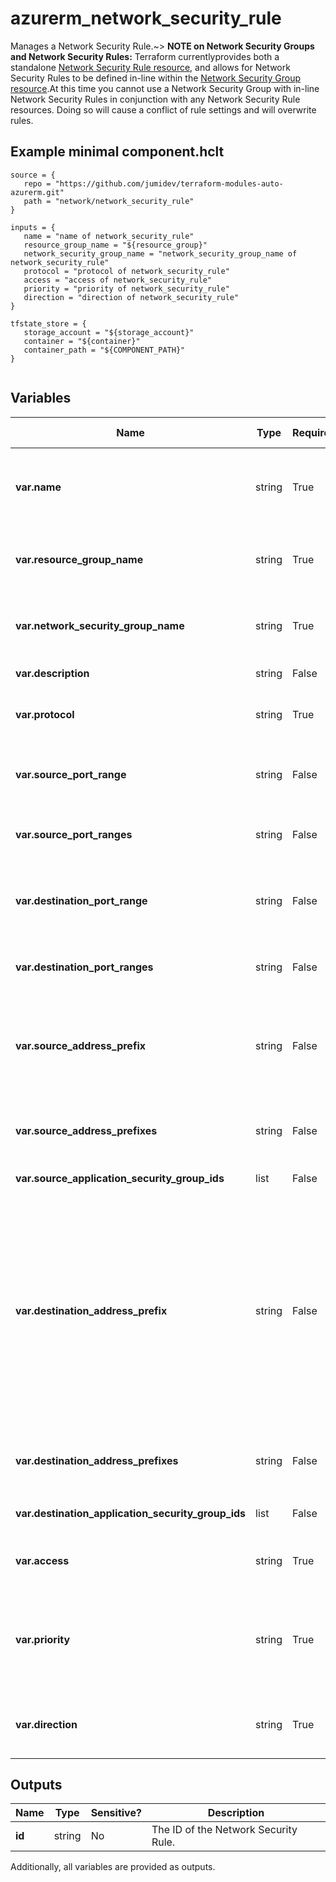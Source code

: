 # azurerm_network_security_rule

Manages a Network Security Rule.~> **NOTE on Network Security Groups and Network Security Rules:** Terraform currentlyprovides both a standalone [Network Security Rule resource](network_security_rule.html), and allows for Network Security Rules to be defined in-line within the [Network Security Group resource](network_security_group.html).At this time you cannot use a Network Security Group with in-line Network Security Rules in conjunction with any Network Security Rule resources. Doing so will cause a conflict of rule settings and will overwrite rules.

## Example minimal component.hclt

```hcl
source = {
   repo = "https://github.com/jumidev/terraform-modules-auto-azurerm.git" 
   path = "network/network_security_rule" 
}

inputs = {
   name = "name of network_security_rule" 
   resource_group_name = "${resource_group}" 
   network_security_group_name = "network_security_group_name of network_security_rule" 
   protocol = "protocol of network_security_rule" 
   access = "access of network_security_rule" 
   priority = "priority of network_security_rule" 
   direction = "direction of network_security_rule" 
}

tfstate_store = {
   storage_account = "${storage_account}" 
   container = "${container}" 
   container_path = "${COMPONENT_PATH}" 
}


```

## Variables

| Name | Type | Required? |  possible values |  Description |
| ---- | ---- | --------- |  ----------- | ----------- |
| **var.name** | string | True | -  |  The name of the security rule. This needs to be unique across all Rules in the Network Security Group. Changing this forces a new resource to be created. | 
| **var.resource_group_name** | string | True | -  |  The name of the resource group in which to create the Network Security Rule. Changing this forces a new resource to be created. | 
| **var.network_security_group_name** | string | True | -  |  The name of the Network Security Group that we want to attach the rule to. Changing this forces a new resource to be created. | 
| **var.description** | string | False | -  |  A description for this rule. Restricted to 140 characters. | 
| **var.protocol** | string | True | `Tcp`, `Udp`, `Icmp`, `Esp`, `Ah`, `*`  |  Network protocol this rule applies to. Possible values include `Tcp`, `Udp`, `Icmp`, `Esp`, `Ah` or `*` (which matches all). | 
| **var.source_port_range** | string | False | -  |  Source Port or Range. Integer or range between `0` and `65535` or `*` to match any. This is required if `source_port_ranges` is not specified. | 
| **var.source_port_ranges** | string | False | -  |  List of source ports or port ranges. This is required if `source_port_range` is not specified. | 
| **var.destination_port_range** | string | False | -  |  Destination Port or Range. Integer or range between `0` and `65535` or `*` to match any. This is required if `destination_port_ranges` is not specified. | 
| **var.destination_port_ranges** | string | False | -  |  List of destination ports or port ranges. This is required if `destination_port_range` is not specified. | 
| **var.source_address_prefix** | string | False | -  |  CIDR or source IP range or * to match any IP. Tags such as `VirtualNetwork`, `AzureLoadBalancer` and `Internet` can also be used. This is required if `source_address_prefixes` is not specified. | 
| **var.source_address_prefixes** | string | False | -  |  List of source address prefixes. Tags may not be used. This is required if `source_address_prefix` is not specified. | 
| **var.source_application_security_group_ids** | list | False | -  |  A List of source Application Security Group IDs | 
| **var.destination_address_prefix** | string | False | -  |  CIDR or destination IP range or * to match any IP. Tags such as `VirtualNetwork`, `AzureLoadBalancer` and `Internet` can also be used. Besides, it also supports all available Service Tags like ‘Sql.WestEurope‘, ‘Storage.EastUS‘, etc. You can list the available service tags with the CLI: ```shell az network list-service-tags --location westcentralus```. For further information please see [Azure CLI - az network list-service-tags](https://docs.microsoft.com/cli/azure/network?view=azure-cli-latest#az-network-list-service-tags). This is required if `destination_address_prefixes` is not specified. | 
| **var.destination_address_prefixes** | string | False | -  |  List of destination address prefixes. Tags may not be used. This is required if `destination_address_prefix` is not specified. | 
| **var.destination_application_security_group_ids** | list | False | -  |  A List of destination Application Security Group IDs | 
| **var.access** | string | True | `Allow`, `Deny`  |  Specifies whether network traffic is allowed or denied. Possible values are `Allow` and `Deny`. | 
| **var.priority** | string | True | -  |  Specifies the priority of the rule. The value can be between 100 and 4096. The priority number must be unique for each rule in the collection. The lower the priority number, the higher the priority of the rule. | 
| **var.direction** | string | True | `Inbound`, `Outbound`  |  The direction specifies if rule will be evaluated on incoming or outgoing traffic. Possible values are `Inbound` and `Outbound`. | 



## Outputs

| Name | Type | Sensitive? | Description |
| ---- | ---- | --------- | --------- |
| **id** | string | No  | The ID of the Network Security Rule. | 

Additionally, all variables are provided as outputs.
